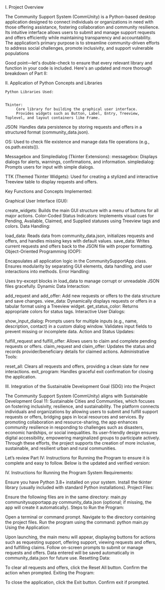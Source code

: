 I. Project Overview

The Community Support System (CommUnity) is a Python-based desktop application designed to connect individuals or organizations in need with those offering assistance, fostering collaboration and community resilience. Its intuitive interface allows users to submit and manage support requests and offers efficiently while maintaining transparency and accountability. The application’s primary purpose is to streamline community-driven efforts to address social challenges, promote inclusivity, and support vulnerable populations


Good point—let's double-check to ensure that every relevant library and function in your code is included. Here's an updated and more thorough breakdown of Part II:

II. Application of Python Concepts and Libraries
      
    Python Libraries Used:


    Tkinter:
         Core library for building the graphical user interface.
         Provides widgets such as Button, Label, Entry, Treeview, Toplevel, and layout containers like Frame.

JSON:
Handles data persistence by storing requests and offers in a structured format (community_data.json).

OS:
Used to check file existence and manage data file operations (e.g., os.path.exists()).

Messagebox and Simpledialog (Tkinter Extensions):
messagebox: Displays dialogs for alerts, warnings, confirmations, and information.
simpledialog: Prompts users for input with simple dialogs.

TTK (Themed Tkinter Widgets):
Used for creating a stylized and interactive Treeview table to display requests and offers.

Key Functions and Concepts Implemented:

Graphical User Interface (GUI):

create_widgets: Builds the main GUI structure with a menu of buttons for all major actions.
Color-Coded Status Indicators: Implements visual cues for Pending, Available, Claimed, and Supplied statuses using Treeview tags and colors.
Data Handling:

load_data: Reads data from community_data.json, initializes requests and offers, and handles missing keys with default values.
save_data: Writes current requests and offers back to the JSON file with proper formatting.
Object-Oriented Programming (OOP):

Encapsulates all application logic in the CommunitySupportApp class.
Ensures modularity by separating GUI elements, data handling, and user interactions into methods.
Error Handling:

Uses try-except blocks in load_data to manage corrupt or unreadable JSON files gracefully.
Dynamic Data Interaction:

add_request and add_offer: Add new requests or offers to the data structure and save changes.
view_data: Dynamically displays requests or offers in a tabular format using a Treeview widget.
get_status_color: Returns appropriate colors for status tags.
Interactive User Dialogs:

show_input_dialog: Prompts users for multiple inputs (e.g., name, description, contact) in a custom dialog window.
Validates input fields to prevent missing or incomplete data.
Action and Status Updates:

fulfill_request and fulfill_offer: Allows users to claim and complete pending requests or offers.
claim_request and claim_offer: Updates the status and records provider/beneficiary details for claimed actions.
Administrative Tools:

reset_all: Clears all requests and offers, providing a clean slate for new interactions.
exit_program: Handles graceful exit confirmation for closing the application.

III. Integration of the Sustainable Development Goal (SDG) into the Project

The Community Support System (CommUnity) aligns with Sustainable Development Goal 11: Sustainable Cities and Communities, which focuses on fostering inclusivity, resilience, and sustainability. The platform connects individuals and organizations by allowing users to submit and fulfill support requests or offers, bridging gaps in local resources and services. By promoting collaboration and resource-sharing, the app enhances community resilience in responding to challenges such as disasters, economic hardships, or social inequalities. Its user-friendly design ensures digital accessibility, empowering marginalized groups to participate actively. Through these efforts, the project supports the creation of more inclusive, sustainable, and resilient urban and rural communities.


Let’s review Part IV: Instructions for Running the Program to ensure it is complete and easy to follow. Below is the updated and verified version:

IV. Instructions for Running the Program
System Requirements:

Ensure you have Python 3.8+ installed on your system.
Install the tkinter library (usually included with standard Python installations).
Project Files:

Ensure the following files are in the same directory:
main.py
communitysupportapp.py
community_data.json (optional; if missing, the app will create it automatically).
Steps to Run the Program:

Open a terminal or command prompt.
Navigate to the directory containing the project files.
Run the program using the command:
python main.py
Using the Application:

Upon launching, the main menu will appear, displaying buttons for actions such as requesting support, offering support, viewing requests and offers, and fulfilling claims.
Follow on-screen prompts to submit or manage requests and offers.
Data entered will be saved automatically in community_data.json for future use.
Resetting Data:

To clear all requests and offers, click the Reset All button. Confirm the action when prompted.
Exiting the Program:

To close the application, click the Exit button. Confirm exit if prompted.
